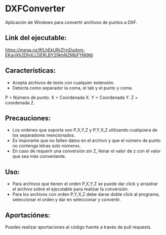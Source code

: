 # DXFConverter
Aplicación de Windows para convertir archivos de puntos a DXF.

## Link del ejecutable:
https://mega.nz/#!LhEkURrZ!rnDudxm-EKarjXh2DhitLLDERLBY29khNZMbFYNI96I

## Características:
- Acepta archivos de texto con cualquier extensión.
- Detecta como separador la coma, el tab y el punto y coma.

P = Número de punto.
X = Coordenada X.
Y = Coordenada Y.
Z = coordenada Z.

## Precauciones:

- Los ordenes que soporta son P,X,Y,Z y P,Y,X,Z utilizando cualquiera de los separadores mencionados. 
- Es imporante que no falten datos en el archivo y que el número de punto no contenga letras solo números.
- En caso de requerir una conversión sin Z, llenar el valor de z con el valor que sea más conveniente.

## Uso:

- Para archivos que tienen el orden P,X,Y,Z se puede dar click y arrastrar el archivo sobre el ejecutable para realizar la conversión.
- Para los archivos con orden P,Y,X,Z debe darse doble click al programa, seleccionar el orden y dar en seleccionar y convertir.


## Aportaciónes:

Puedes realizar aportaciones al código fuente a través de pull requests.
